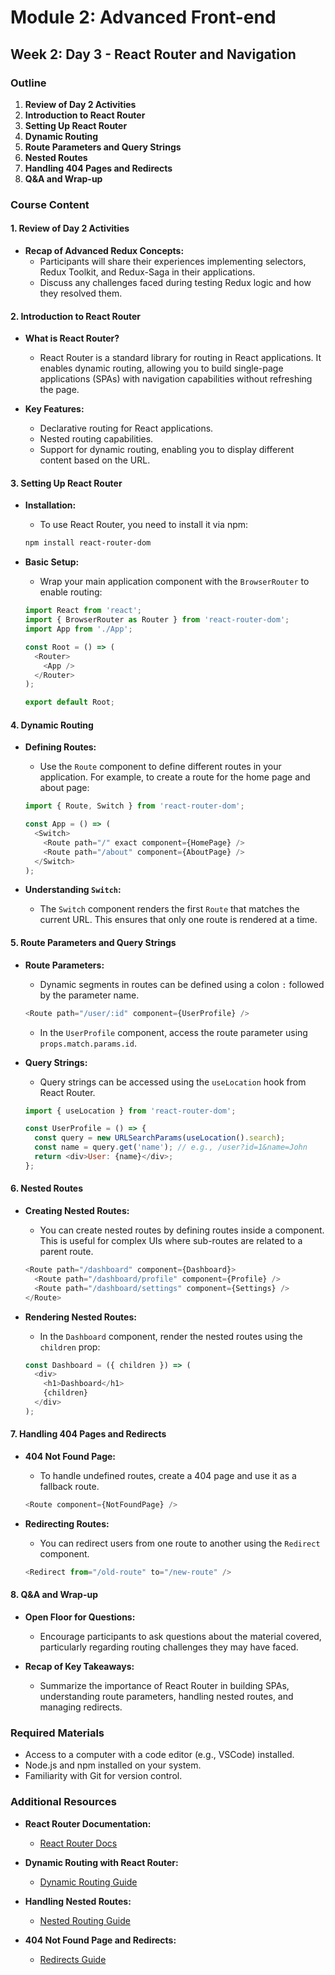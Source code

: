# Module 2: Advanced Front-end
## Week 2: Day 3 - React Router and Navigation

### Outline
1. **Review of Day 2 Activities**
2. **Introduction to React Router**
3. **Setting Up React Router**
4. **Dynamic Routing**
5. **Route Parameters and Query Strings**
6. **Nested Routes**
7. **Handling 404 Pages and Redirects**
8. **Q&A and Wrap-up**

### Course Content

#### 1. Review of Day 2 Activities
- **Recap of Advanced Redux Concepts:**
  - Participants will share their experiences implementing selectors, Redux Toolkit, and Redux-Saga in their applications.
  - Discuss any challenges faced during testing Redux logic and how they resolved them.

#### 2. Introduction to React Router
- **What is React Router?**
  - React Router is a standard library for routing in React applications. It enables dynamic routing, allowing you to build single-page applications (SPAs) with navigation capabilities without refreshing the page.

- **Key Features:**
  - Declarative routing for React applications.
  - Nested routing capabilities.
  - Support for dynamic routing, enabling you to display different content based on the URL.

#### 3. Setting Up React Router
- **Installation:**
  - To use React Router, you need to install it via npm:
  ```bash
  npm install react-router-dom
  ```

- **Basic Setup:**
  - Wrap your main application component with the `BrowserRouter` to enable routing:
  ```javascript
  import React from 'react';
  import { BrowserRouter as Router } from 'react-router-dom';
  import App from './App';

  const Root = () => (
    <Router>
      <App />
    </Router>
  );

  export default Root;
  ```

#### 4. Dynamic Routing
- **Defining Routes:**
  - Use the `Route` component to define different routes in your application. For example, to create a route for the home page and about page:
  ```javascript
  import { Route, Switch } from 'react-router-dom';

  const App = () => (
    <Switch>
      <Route path="/" exact component={HomePage} />
      <Route path="/about" component={AboutPage} />
    </Switch>
  );
  ```

- **Understanding `Switch`:**
  - The `Switch` component renders the first `Route` that matches the current URL. This ensures that only one route is rendered at a time.

#### 5. Route Parameters and Query Strings
- **Route Parameters:**
  - Dynamic segments in routes can be defined using a colon `:` followed by the parameter name.
  ```javascript
  <Route path="/user/:id" component={UserProfile} />
  ```
  - In the `UserProfile` component, access the route parameter using `props.match.params.id`.

- **Query Strings:**
  - Query strings can be accessed using the `useLocation` hook from React Router.
  ```javascript
  import { useLocation } from 'react-router-dom';

  const UserProfile = () => {
    const query = new URLSearchParams(useLocation().search);
    const name = query.get('name'); // e.g., /user?id=1&name=John
    return <div>User: {name}</div>;
  };
  ```

#### 6. Nested Routes
- **Creating Nested Routes:**
  - You can create nested routes by defining routes inside a component. This is useful for complex UIs where sub-routes are related to a parent route.
  ```javascript
  <Route path="/dashboard" component={Dashboard}>
    <Route path="/dashboard/profile" component={Profile} />
    <Route path="/dashboard/settings" component={Settings} />
  </Route>
  ```

- **Rendering Nested Routes:**
  - In the `Dashboard` component, render the nested routes using the `children` prop:
  ```javascript
  const Dashboard = ({ children }) => (
    <div>
      <h1>Dashboard</h1>
      {children}
    </div>
  );
  ```

#### 7. Handling 404 Pages and Redirects
- **404 Not Found Page:**
  - To handle undefined routes, create a 404 page and use it as a fallback route.
  ```javascript
  <Route component={NotFoundPage} />
  ```

- **Redirecting Routes:**
  - You can redirect users from one route to another using the `Redirect` component.
  ```javascript
  <Redirect from="/old-route" to="/new-route" />
  ```

#### 8. Q&A and Wrap-up
- **Open Floor for Questions:**
  - Encourage participants to ask questions about the material covered, particularly regarding routing challenges they may have faced.

- **Recap of Key Takeaways:**
  - Summarize the importance of React Router in building SPAs, understanding route parameters, handling nested routes, and managing redirects.

### Required Materials
- Access to a computer with a code editor (e.g., VSCode) installed.
- Node.js and npm installed on your system.
- Familiarity with Git for version control.

### Additional Resources
- **React Router Documentation:**
  - [React Router Docs](https://reactrouter.com/)
  
- **Dynamic Routing with React Router:**
  - [Dynamic Routing Guide](https://reactrouter.com/en/main/start/overview)

- **Handling Nested Routes:**
  - [Nested Routing Guide](https://reactrouter.com/en/main/components/routes)

- **404 Not Found Page and Redirects:**
  - [Redirects Guide](https://reactrouter.com/en/main/components/redirect)



